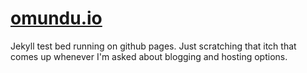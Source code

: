 [omundu.io](http://omundu.github.io)
======

Jekyll test bed running on github pages. Just scratching that itch that comes up whenever I'm asked about blogging and hosting options.

